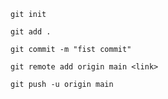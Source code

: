 ````
git init
````

````
git add .
````

````
git commit -m "fist commit"
````

````
git remote add origin main <link>
````

````
git push -u origin main
````